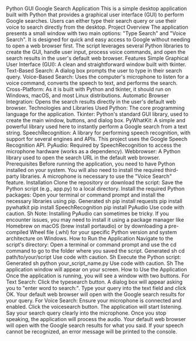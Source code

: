 Python GUI Google Search Application
This is a simple desktop application built with Python that provides a graphical user interface (GUI) to perform Google searches. Users can either type their search query or use their voice to search directly from the desktop.
Project Overview
The application presents a small window with two main options: "Type Search" and "Voice Search". It is designed for quick and easy access to Google without needing to open a web browser first. The script leverages several Python libraries to create the GUI, handle user input, process voice commands, and open the search results in the user's default web browser.
Features
Simple Graphical User Interface (GUI): A clean and straightforward window built with tkinter.
Text-Based Search: A dialog box prompts the user to type in their search query.
Voice-Based Search: Uses the computer's microphone to listen for a voice command, converts the speech to text, and performs the search.
Cross-Platform: As it is built with Python and tkinter, it should run on Windows, macOS, and most Linux distributions.
Automatic Browser Integration: Opens the search results directly in the user's default web browser.
Technologies and Libraries Used
Python: The core programming language for the application.
Tkinter: Python's standard GUI library, used to create the main window, buttons, and dialog box.
PyWhatKit: A simple and powerful library used here to instantly perform a Google search from a text string.
SpeechRecognition: A library for performing speech recognition, with support for several engines and APIs. This project uses the Google Speech Recognition API.
PyAudio: Required by SpeechRecognition to access the microphone hardware (works as a dependency).
Webbrowser: A Python library used to open the search URL in the default web browser.
Prerequisites
Before running the application, you need to have Python installed on your system. You will also need to install the required third-party libraries. A microphone is necessary to use the "Voice Search" feature.
Installation
Clone the repository or download the script:
Save the Python script (e.g., app.py) to a local directory.
Install the required Python packages:
Open your terminal or command prompt and install the necessary libraries using pip.
Generated sh
pip install requests
pip install pywhatkit
pip install SpeechRecognition
pip install PyAudio
Use code with caution.
Sh
Note: Installing PyAudio can sometimes be tricky. If you encounter issues, you may need to install it using a package manager like Homebrew on macOS (brew install portaudio) or by downloading a pre-compiled Wheel file (.whl) for your specific Python version and system architecture on Windows.
How to Run the Application
Navigate to the script's directory:
Open a terminal or command prompt and use the cd command to go to the folder where you saved the script.
Generated sh
cd path/to/your/script
Use code with caution.
Sh
Execute the Python script:
Generated sh
python your_script_name.py
Use code with caution.
Sh
The application window will appear on your screen.
How to Use the Application
Once the application is running, you will see a window with two buttons.
For Text Search:
Click the typesearch button.
A dialog box will appear asking you to "enter word to search:".
Type your query into the text field and click OK.
Your default web browser will open with the Google search results for your query.
For Voice Search:
Ensure your microphone is connected and enabled.
Click the voicesearch button.
The application will start listening. Say your search query clearly into the microphone.
Once you stop speaking, the application will process the audio.
Your default web browser will open with the Google search results for what you said. If your speech cannot be recognized, an error message will be printed to the console.
